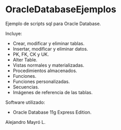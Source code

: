 # OracleDatabaseEjemplos
Ejemplo de scripts sql para Oracle Database.

Incluye:

- Crear, modificar y eliminar tablas.
- Insertar, modificar y eliminar datos.
- PK, FK, CK y UK.
- Alter Table.
- Vistas normales y materializadas.
- Procedimientos almacenados.
- Funciones.
- Funciones personalizadas.
- Secuencias.
- Imágenes de referencia de las tablas.

Software utilizado:

- Oracle Database 11g Express Edition.

Alejandro Mayró L.

